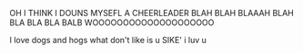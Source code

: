 OH I THINK I DOUNS MYSEFL A CHEERLEADER BLAH BLAH BLAAAH BLAH BLA BLA BLA BALB WOOOOOOOOOOOOOOOOOOOO

I love dogs
and hogs
what don't like
is u
SIKE'
i luv u
